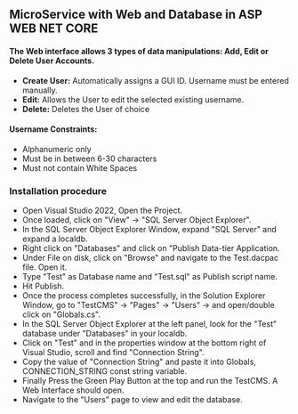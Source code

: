 ## MicroService with Web and Database in ASP WEB NET CORE

#### The Web interface allows 3 types of data manipulations: Add, Edit or Delete User Accounts.

- **Create User:** Automatically assigns a GUI ID. Username must be entered manually.
- **Edit:** Allows the User to edit the selected existing username.
- **Delete:** Deletes the User of choice
#### Username Constraints: 
- Alphanumeric only
- Must be in between 6-30 characters
- Must not contain White Spaces
### Installation procedure
- Open Visual Studio 2022, Open the Project.
- Once loaded, click on "View" -> "SQL Server Object Explorer".
- In the SQL Server Object Explorer Window, expand "SQL Server" and expand a localdb.
- Right click on "Databases" and click on "Publish Data-tier Application.
- Under File on disk, click on "Browse" and navigate to the Test.dacpac file.  Open it. 
- Type "Test" as Database name and "Test.sql" as Publish script name.
- Hit Publish.
- Once the process completes successfully, in the Solution Explorer Window, go to "TestCMS" -> "Pages" -> "Users" -> and open/double click on "Globals.cs".
- In the SQL Server Object Explorer at the left panel, look for the "Test" database under "Databases" in your localdb.
- Click on "Test" and in the properties window at the bottom right of Visual Studio, scroll and find "Connection String".
- Copy the value of "Connection String" and paste it into Globals, CONNECTION_STRING const string variable. 
- Finally Press the Green Play Button at the top and run the TestCMS. A Web Interface should open.
- Navigate to the "Users" page to view and edit the database.